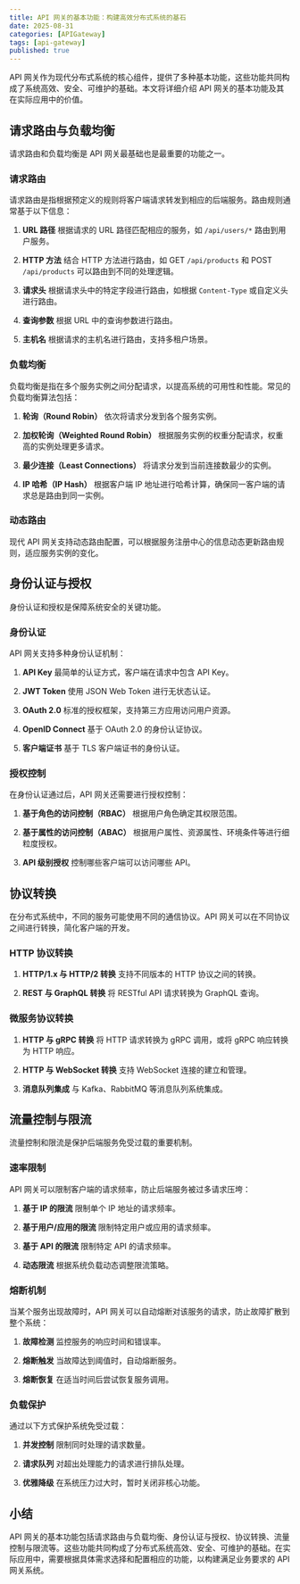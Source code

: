 ```yaml
---
title: API 网关的基本功能：构建高效分布式系统的基石
date: 2025-08-31
categories: [APIGateway]
tags: [api-gateway]
published: true
---
```


API 网关作为现代分布式系统的核心组件，提供了多种基本功能，这些功能共同构成了系统高效、安全、可维护的基础。本文将详细介绍 API 网关的基本功能及其在实际应用中的价值。

## 请求路由与负载均衡

请求路由和负载均衡是 API 网关最基础也是最重要的功能之一。

### 请求路由

请求路由是指根据预定义的规则将客户端请求转发到相应的后端服务。路由规则通常基于以下信息：

1. **URL 路径**
   根据请求的 URL 路径匹配相应的服务，如 `/api/users/*` 路由到用户服务。

2. **HTTP 方法**
   结合 HTTP 方法进行路由，如 GET `/api/products` 和 POST `/api/products` 可以路由到不同的处理逻辑。

3. **请求头**
   根据请求头中的特定字段进行路由，如根据 `Content-Type` 或自定义头进行路由。

4. **查询参数**
   根据 URL 中的查询参数进行路由。

5. **主机名**
   根据请求的主机名进行路由，支持多租户场景。

### 负载均衡

负载均衡是指在多个服务实例之间分配请求，以提高系统的可用性和性能。常见的负载均衡算法包括：

1. **轮询（Round Robin）**
   依次将请求分发到各个服务实例。

2. **加权轮询（Weighted Round Robin）**
   根据服务实例的权重分配请求，权重高的实例处理更多请求。

3. **最少连接（Least Connections）**
   将请求分发到当前连接数最少的实例。

4. **IP 哈希（IP Hash）**
   根据客户端 IP 地址进行哈希计算，确保同一客户端的请求总是路由到同一实例。

### 动态路由

现代 API 网关支持动态路由配置，可以根据服务注册中心的信息动态更新路由规则，适应服务实例的变化。

## 身份认证与授权

身份认证和授权是保障系统安全的关键功能。

### 身份认证

API 网关支持多种身份认证机制：

1. **API Key**
   最简单的认证方式，客户端在请求中包含 API Key。

2. **JWT Token**
   使用 JSON Web Token 进行无状态认证。

3. **OAuth 2.0**
   标准的授权框架，支持第三方应用访问用户资源。

4. **OpenID Connect**
   基于 OAuth 2.0 的身份认证协议。

5. **客户端证书**
   基于 TLS 客户端证书的身份认证。

### 授权控制

在身份认证通过后，API 网关还需要进行授权控制：

1. **基于角色的访问控制（RBAC）**
   根据用户角色确定其权限范围。

2. **基于属性的访问控制（ABAC）**
   根据用户属性、资源属性、环境条件等进行细粒度授权。

3. **API 级别授权**
   控制哪些客户端可以访问哪些 API。

## 协议转换

在分布式系统中，不同的服务可能使用不同的通信协议。API 网关可以在不同协议之间进行转换，简化客户端的开发。

### HTTP 协议转换

1. **HTTP/1.x 与 HTTP/2 转换**
   支持不同版本的 HTTP 协议之间的转换。

2. **REST 与 GraphQL 转换**
   将 RESTful API 请求转换为 GraphQL 查询。

### 微服务协议转换

1. **HTTP 与 gRPC 转换**
   将 HTTP 请求转换为 gRPC 调用，或将 gRPC 响应转换为 HTTP 响应。

2. **HTTP 与 WebSocket 转换**
   支持 WebSocket 连接的建立和管理。

3. **消息队列集成**
   与 Kafka、RabbitMQ 等消息队列系统集成。

## 流量控制与限流

流量控制和限流是保护后端服务免受过载的重要机制。

### 速率限制

API 网关可以限制客户端的请求频率，防止后端服务被过多请求压垮：

1. **基于 IP 的限流**
   限制单个 IP 地址的请求频率。

2. **基于用户/应用的限流**
   限制特定用户或应用的请求频率。

3. **基于 API 的限流**
   限制特定 API 的请求频率。

4. **动态限流**
   根据系统负载动态调整限流策略。

### 熔断机制

当某个服务出现故障时，API 网关可以自动熔断对该服务的请求，防止故障扩散到整个系统：

1. **故障检测**
   监控服务的响应时间和错误率。

2. **熔断触发**
   当故障达到阈值时，自动熔断服务。

3. **熔断恢复**
   在适当时间后尝试恢复服务调用。

### 负载保护

通过以下方式保护系统免受过载：

1. **并发控制**
   限制同时处理的请求数量。

2. **请求队列**
   对超出处理能力的请求进行排队处理。

3. **优雅降级**
   在系统压力过大时，暂时关闭非核心功能。

## 小结

API 网关的基本功能包括请求路由与负载均衡、身份认证与授权、协议转换、流量控制与限流等。这些功能共同构成了分布式系统高效、安全、可维护的基础。在实际应用中，需要根据具体需求选择和配置相应的功能，以构建满足业务要求的 API 网关系统。